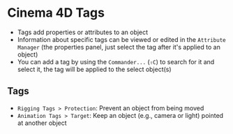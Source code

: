 # Cinema 4D Tags

- Tags add properties or attributes to an object
- Information about specific tags can be viewed or edited in the `Attribute Manager` (the properties panel, just select the tag after it's applied to an object)
- You can add a tag by using the `Commander...` (`⇧C`) to search for it and select it, the tag will be applied to the select object(s)

## Tags

- `Rigging Tags > Protection`: Prevent an object from being moved
- `Animation Tags > Target`: Keep an object (e.g., camera or light) pointed at another object
